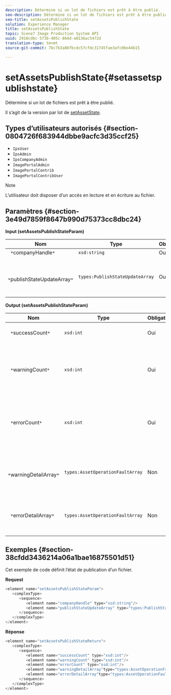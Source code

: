 ```yaml
---
description: Détermine si un lot de fichiers est prêt à être publié.
seo-description: Détermine si un lot de fichiers est prêt à être publié.
seo-title: setAssetsPublishState
solution: Experience Manager
title: setAssetsPublishState
topic: Scene7 Image Production System API
uuid: 2910cd6c-573b-405c-864d-a0136ac5472d
translation-type: tm+mt
source-git-commit: 7bc7b3a86fbcdc57cfdc31745fae3afc06e44b15

---
```



# setAssetsPublishState{#setassetspublishstate}

Détermine si un lot de fichiers est prêt à être publié.

Il s’agit de la version par lot de [setAssetState](../../../operations/c-operations-intro/c-methods/r-set-asset-publish-state.md#reference-9efc2eeea42348e0b1d5f3d1005c6563).

## Types d’utilisateurs autorisés {#section-0804726f683944dbbe9acfc3d35ccf25}

* `IpsUser`
* `IpsAdmin`
* `IpsCompanyAdmin`
* `ImagePortalAdmin`
* `ImagePortalContrib`
* `ImagePortalContribUser`

>[!NOTE]
>
>L’utilisateur doit disposer d’un accès en lecture et en écriture au fichier.

## Paramètres {#section-3e49d7859f8647b990d75373cc8dbc24}

**Input (setAssetsPublishStateParam)**

| Nom | Type | Obligatoire | Description |
|---|---|---|---|
| ` *`companyHandle`*` | `xsd:string` | Oui |  poignée. |
| ` *`publishStateUpdateArray`*` | `types:PublishStateUpdateArray` | Oui | Tableau des valeurs d’état de publication pour les ressources. |

**Output (setAssetsPublishStateParam)**

| Nom | Type | Obligatoire | Description |
|---|---|---|---|
| ` *`successCount`*` | `xsd:int` | Oui | Nombre de fichiers mis à jour. |
| ` *`warningCount`*` | `xsd:int` | Oui | Nombre de fichiers qui ont généré un avertissement lorsque l’opération tentait de les mettre à jour. |
| ` *`errorCount`*` | `xsd:int` | Oui | Nombre de fichiers qui ont généré une erreur lorsque l’opération tentait de les supprimer. |
| ` *`warningDetailArray`*` | `types:AssetOperationFaultArray` | Non | Détails associés aux mises à jour de ressources qui ont généré un avertissement. |
| ` *`errorDetailArray`*` | `types:AssetOperationFaultArray` | Non | Détails associés aux mises à jour de ressources qui ont généré une erreur. |

## Exemples {#section-38cfdd3436214a06a1bae16875501d51}

Cet exemple de code définit l’état de publication d’un fichier.

**Request**

```java
<element name="setAssetsPublishStateParam">
   <complexType>
      <sequence>
         <element name="companyHandle" type="xsd:string"/>
         <element name="publishStateUpdateArray" type="types:PublishStateUpdateArray"/>
      </sequence>
   </complexType>
</element>
```

**Réponse**

```java
<element name="setAssetsPublishStateReturn">
   <complexType>
      <sequence>
         <element name="successCount" type="xsd:int"/>
         <element name="warningCount" type="xsd:int"/>
         <element name="errorCount" type="xsd:int"/>
         <element name="warningDetailArray"type="types:AssetOperationFaultArray" minOccurs="0"/>
         <element name="errorDetailArray"type="types:AssetOperationFaultArray" minOccurs="0"/>
      </sequence>
   </complexType>
</element>
```

